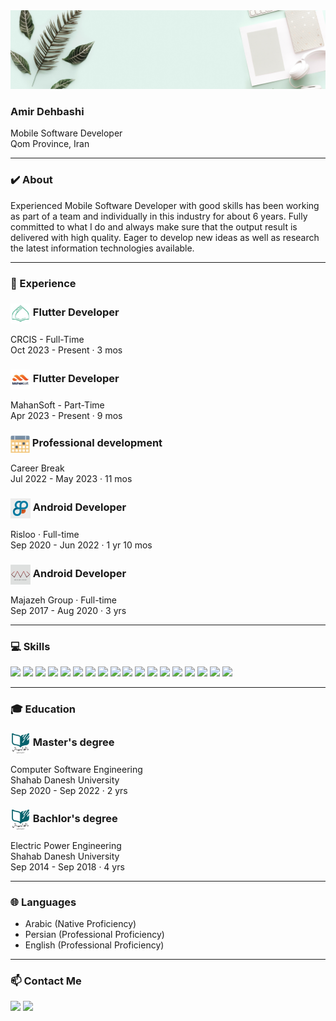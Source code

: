 <img src="banner.png" width="fill">

### Amir Dehbashi
Mobile Software Developer <br/>
Qom Province, Iran

-----------------------------------------------------------------------------------------------------------------------------------------------------------------------------------

### ✔️ About

Experienced Mobile Software Developer with good skills has been working as part of a team and individually in this industry for about 6 years. Fully committed to what I do and always make sure that the output result is delivered with high quality. Eager to develop new ideas as well as research the latest information technologies available.

-----------------------------------------------------------------------------------------------------------------------------------------------------------------------------------

### 📌 Experience

  <h3><img align="center" height="32px" src="crcis.jpg"> Flutter Developer</h3>
  CRCIS - Full-Time <br/>
  Oct 2023 - Present · 3 mos

  <h3><img align="center" height="32px" src="mahansoft.jpg"> Flutter Developer</h3>
  MahanSoft - Part-Time <br/>
  Apr 2023 - Present · 9 mos

  <h3><img align="center" height="28px" src="career.jpg"> Professional development</h3>
  Career Break <br/>
  Jul 2022 - May 2023 · 11 mos

  <h3><img align="center" height="32px" src="risloo.jpg"> Android Developer</h3>
  Risloo · Full-time <br/>
  Sep 2020 - Jun 2022 · 1 yr 10 mos <br/>
  
  <h3><img align="center" height="32px" src="majazeh.jpg"> Android Developer</h3>
  Majazeh Group · Full-time <br/>
  Sep 2017 - Aug 2020 · 3 yrs <br/>

-----------------------------------------------------------------------------------------------------------------------------------------------------------------------------------

### 💻 Skills

[![](https://img.shields.io/badge/Android-3DDC84?style=flat&logo=Android&logoColor=white)](https://developer.android.com/studio)
[![](https://img.shields.io/badge/Flutter-2cb7f6?style=flat&logo=Flutter&logoColor=white)](https://flutter.dev)
[![](https://img.shields.io/badge/Java-f0931c?style=flat&logo=Oracle&logoColor=white)](https://oracle.com/java)
[![](https://img.shields.io/badge/Dart-02589b?style=flat&logo=Dart&logoColor=white)](https://dart.dev)
[![](https://img.shields.io/badge/Android%20Studio-3DDC84?style=flat&logo=Android%20Studio&logoColor=white)](https://developer.android.com/studio)
[![](https://img.shields.io/badge/Visual%20Studio%20Code-3ca5ea?style=flat&logo=Visual%20Studio%20Code&logoColor=white)](https://code.visualstudio.com/)
[![](https://img.shields.io/badge/Trello-0079BF?style=flat&logo=Trello&logoColor=white)](https://trello.com)
[![](https://img.shields.io/badge/ClickUp-7b68ee?style=flat&logo=ClickUp&logoColor=white)](https://clickup.com)
[![](https://img.shields.io/badge/Jira-2684ff?style=flat&logo=Jira&logoColor=white)](https://atlassian.com/software/jira)
[![](https://img.shields.io/badge/Swagger-3DDC84?style=flat&logo=Swagger&logoColor=white)](https://swagger.io)
[![](https://img.shields.io/badge/Postman-FF6C37?style=flat&logo=Postman&logoColor=white)](https://postman.com)
[![](https://img.shields.io/badge/MySql-00758f?style=flat&logo=MySql&logoColor=white)](https://www.mysql.com)
[![](https://img.shields.io/badge/Sentry-622e8b?style=flat&logo=Sentry&logoColor=white)](https://sentry.io)
[![](https://img.shields.io/badge/Firebase-ed7e0b?style=flat&logo=Firebase&logoColor=white)](https://firebase.google.com)
[![](https://img.shields.io/badge/Apache%20Jmeter-d22128?style=flat&logo=Apache%20Jmeter&logoColor=white)](https://jmeter.apache.org)
[![](https://img.shields.io/badge/Sonarqube-4c9bd6?style=flat&logo=Sonarqube&logoColor=white)](https://sonarqube.org)
[![](https://img.shields.io/badge/Git-f54d27?style=flat&logo=Git&logoColor=white)](https://git-scm.com)
[![](https://img.shields.io/badge/Jenkins-5a6268?style=flat&logo=Jenkins&logoColor=white)](https://jenkins.io)

-----------------------------------------------------------------------------------------------------------------------------------------------------------------------------------

### 🎓 Education

  <h3><img align="center" height="32px" src="shahabdanesh.jpg"> Master's degree</h3>
  Computer Software Engineering <br/>
  Shahab Danesh University <br/>
  Sep 2020 - Sep 2022 · 2 yrs <br/>

  <h3><img align="center" height="32px" src="shahabdanesh.jpg"> Bachlor's degree</h3>
  Electric Power Engineering <br/>
  Shahab Danesh University <br/>
  Sep 2014 - Sep 2018 · 4 yrs <br/>

-----------------------------------------------------------------------------------------------------------------------------------------------------------------------------------

### 🌐 Languages

* Arabic (Native Proficiency) <br/>
* Persian (Professional Proficiency) <br/>
* English (Professional Proficiency)

-----------------------------------------------------------------------------------------------------------------------------------------------------------------------------------

### 📫 Contact Me

[![](https://img.shields.io/badge/Telegram-2CA5E0?style=flat&logo=Telegram&logoColor=white)](https://telegram.me/a_dehbashi100)
[![](https://img.shields.io/badge/Linkedin-0A66C2?style=flat&logo=Linkedin&logoColor=white)](https://linkedin.com/in/adehbashi100)

